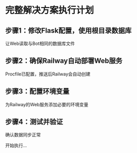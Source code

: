 # 完整解决方案执行计划

## 步骤1：修改Flask配置，使用根目录数据库
让Web读取与Bot相同的数据库文件

## 步骤2：确保Railway自动部署Web服务
Procfile已配置，推送后Railway会自动创建

## 步骤3：配置环境变量
为Railway的Web服务添加必要的环境变量

## 步骤4：测试并验证
确认数据同步正常

开始执行...
